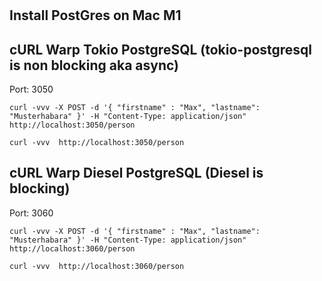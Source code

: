 #        

## Install PostGres on Mac M1

## cURL Warp Tokio PostgreSQL (tokio-postgresql is non blocking aka async)

Port: 3050

```
curl -vvv -X POST -d '{ "firstname" : "Max", "lastname": "Musterhabara" }' -H "Content-Type: application/json" http://localhost:3050/person
```

```
curl -vvv  http://localhost:3050/person
```

## cURL Warp Diesel PostgreSQL (Diesel is blocking)

Port: 3060

```
curl -vvv -X POST -d '{ "firstname" : "Max", "lastname": "Musterhabara" }' -H "Content-Type: application/json" http://localhost:3060/person
```

```
curl -vvv  http://localhost:3060/person
```

